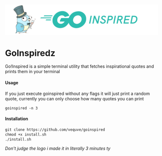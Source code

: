 ![logo](imgs/logo.png)

<b><h1 text-align="center">GoInspiredz</h1></b>
Go!Inspired is a simple terminal utility that fetches inspirational quotes and prints them in your terminal
#### Usage
If you just execute goinspired without any flags it will just print a random quote, currently you can only choose how many quotes you can print
```
goinspired -n 3
```
#### Installation
```
git clone https://github.com/vequve/goinspired
chmod +x install.sh
./install.sh
```
<i>Don't judge the logo i made it in literally 3 minutes ty</i>

